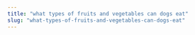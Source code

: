 ```yaml
---
title: "what types of fruits and vegetables can dogs eat"
slug: "what-types-of-fruits-and-vegetables-can-dogs-eat"
---
```



